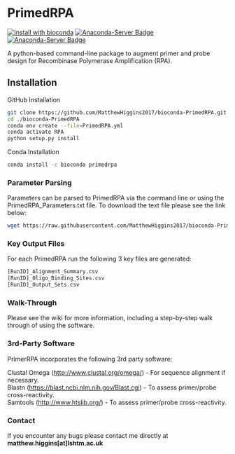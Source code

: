 # PrimedRPA

[![install with bioconda](https://img.shields.io/badge/install%20with-bioconda-brightgreen.svg?style=flat)](https://anaconda.org/bioconda/primedrpa) [![Anaconda-Server Badge](https://anaconda.org/bioconda/primedrpa/badges/license.svg)](https://anaconda.org/bioconda/primedrpa) [![Anaconda-Server Badge](
https://anaconda.org/bioconda/primedrpa/badges/latest_release_date.svg)](https://anaconda.org/bioconda/primedrpa)

A python-based command-line package to augment primer and probe design for Recombinase Polymerase Amplification (RPA).

## Installation

GitHub Installation

```sh
git clone https://github.com/MatthewHiggins2017/bioconda-PrimedRPA.git
cd ./bioconda-PrimedRPA
conda env create --file=PrimedRPA.yml
conda activate RPA
python setup.py install
```

Conda Installation

```sh
conda install -c bioconda primedrpa
```

### Parameter Parsing

Parameters can be parsed to PrimedRPA via the command line or using the PrimedRPA_Parameters.txt file. To download the text file
please see the link below:

```sh
wget https://raw.githubusercontent.com/MatthewHiggins2017/bioconda-PrimedRPA/master/PrimedRPA_Parameters.txt
```

### Key Output Files

For each PrimedRPA run the following 3 key files are generated:

```sh
[RunID]_Alignment_Summary.csv
[RunID]_Oligo_Binding_Sites.csv
[RunID]_Output_Sets.csv
```

### Walk-Through

Please see the wiki for more information, including a step-by-step walk through of using the software.

### 3rd-Party Software

PrimerRPA incorporates the following 3rd party software:

Clustal Omega (<http://www.clustal.org/omega/>) - For sequence alignment if necessary.<br/>
Blastn (<https://blast.ncbi.nlm.nih.gov/Blast.cgi>) - To assess primer/probe cross-reactivity.<br/>
Samtools (<http://www.htslib.org/>) - To assess primer/probe cross-reactivity.<br/>

### Contact

If you encounter any bugs please contact me directly at **matthew.higgins[at]lshtm.ac.uk**
